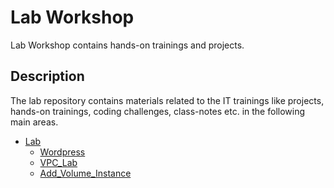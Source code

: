 # Lab Workshop

Lab Workshop contains hands-on trainings and projects.

## Description

The lab repository contains materials related to the IT trainings like projects, hands-on trainings, coding challenges, class-notes etc. in the following main areas.

- [Lab](./Lab/README.md)
    - [Wordpress](1.Wordpress_ve_RDS_(LAMP_Stack)/Wordpress_ve_RDS_(LAMP_Stack)_Lab.sh)
    - [VPC_Lab](2.VPC_Lab/Bastion_Host_v2.sh)
    - [Add_Volume_Instance](3.Add_Volume_Instance/mount_new_volume.md)